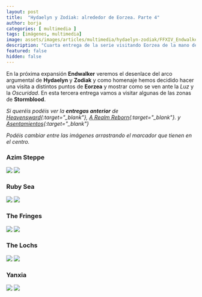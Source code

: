 ```yaml
---
layout: post
title:  "Hydaelyn y Zodiak: alrededor de Eorzea. Parte 4"
author: borja
categories: [ multimedia ]
tags: [imágenes, multimedia]
image: assets/images/articles/multimedia/hydaelyn-zodiak/FFXIV_Endwalker_Amano_art.jpg
description: "Cuarta entrega de la serie visitando Eorzea de la mano de Hydaelyn y Zodiak."
featured: false
hidden: false
---
```

En la próxima expansión **Endwalker** veremos el desenlace del arco argumental de **Hydaelyn** y **Zodiak** y como homenaje hemos decidido hacer una visita a distintos puntos de **Eorzea** y mostrar como se ven ante la *Luz* y la *Oscuridad*. En esta tercera entrega vamos a visitar algunas de las zonas de **Stormblood**.

*Si queréis podéis ver la **entregas anterior** de [Heavensward](/hydaelyn-zodiak-3/){:target="_blank"}, [A Realm Reborn](/hydaelyn-zodiak-2/){:target="_blank"}. y [Asentamientos](/hydaelyn-zodiak-1/){:target="_blank"}*

*Podéis cambiar entre las imágenes arrastrando el marcador que tienen en el centro.*

### Azim Steppe

<img-comparison-slider>
  <img slot="before" src="{{ site.baseurl }}/assets/images/articles/multimedia/hydaelyn-zodiak-4/azim_steppe/azim_d.jpg" />
  <img slot="after" src="{{ site.baseurl }}/assets/images/articles/multimedia/hydaelyn-zodiak-4/azim_steppe/azim_n.jpg" />
</img-comparison-slider>

### Ruby Sea

<img-comparison-slider>
  <img slot="before" src="{{ site.baseurl }}/assets/images/articles/multimedia/hydaelyn-zodiak-4/ruby_sea/ruby_d.jpg" />
  <img slot="after" src="{{ site.baseurl }}/assets/images/articles/multimedia/hydaelyn-zodiak-4/ruby_sea/ruby_n.jpg" />
</img-comparison-slider>

### The Fringes

<img-comparison-slider>
  <img slot="before" src="{{ site.baseurl }}/assets/images/articles/multimedia/hydaelyn-zodiak-4/the_fringes/fringes_d.jpg" />
  <img slot="after" src="{{ site.baseurl }}/assets/images/articles/multimedia/hydaelyn-zodiak-4/the_fringes/fringes_n.jpg" />
</img-comparison-slider>

### The Lochs

<img-comparison-slider>
  <img slot="before" src="{{ site.baseurl }}/assets/images/articles/multimedia/hydaelyn-zodiak-4/the_lochs/the_lochs_d.jpg" />
  <img slot="after" src="{{ site.baseurl }}/assets/images/articles/multimedia/hydaelyn-zodiak-4/the_lochs/the_lochs_n.jpg" />
</img-comparison-slider>

### Yanxia

<img-comparison-slider>
  <img slot="before" src="{{ site.baseurl }}/assets/images/articles/multimedia/hydaelyn-zodiak-4/yanxia/yanxia_d.jpg" />
  <img slot="after" src="{{ site.baseurl }}/assets/images/articles/multimedia/hydaelyn-zodiak-4/yanxia/yanxia_n.jpg" />
</img-comparison-slider>
